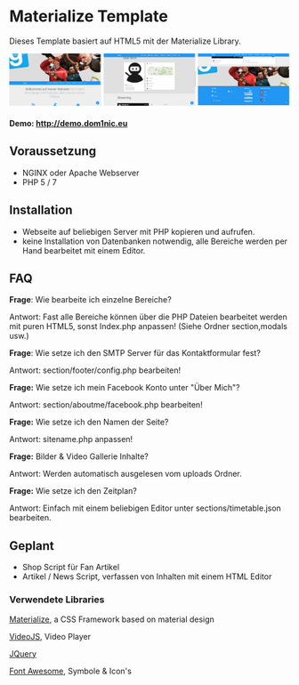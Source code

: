 # Materialize Template
Dieses Template basiert auf HTML5 mit der Materialize Library.

![screenshots](https://raw.githubusercontent.com/DoM1niC/Materialize-Template/master/screenshots.jpg)
#### Demo: http://demo.dom1nic.eu

## Voraussetzung
- NGINX oder Apache Webserver
- PHP 5 / 7 

## Installation
- Webseite auf beliebigen Server mit PHP kopieren und aufrufen.
- keine Installation von Datenbanken notwendig, alle Bereiche werden per Hand bearbeitet mit einem Editor.

## FAQ
**Frage**: Wie bearbeite ich einzelne Bereiche?

Antwort: Fast alle Bereiche können über die PHP Dateien bearbeitet werden mit puren HTML5, sonst Index.php anpassen! (Siehe Ordner section,modals usw.)


**Frage**: Wie setze ich den SMTP Server für das Kontaktformular fest?

Antwort: section/footer/config.php bearbeiten!


**Frage:** Wie setze ich mein Facebook Konto unter "Über Mich"?

Antwort: section/aboutme/facebook.php bearbeiten!


**Frage:** Wie setze ich den Namen der Seite?

Antwort: sitename.php anpassen!


**Frage:** Bilder & Video Gallerie Inhalte?

Antwort: Werden automatisch ausgelesen vom uploads Ordner.

**Frage:** Wie setze ich den Zeitplan?

Antwort: Einfach mit einem beliebigen Editor unter sections/timetable.json bearbeiten.

## Geplant
- Shop Script für Fan Artikel
- Artikel / News Script, verfassen von Inhalten mit einem HTML Editor

### Verwendete Libraries
[Materialize](http://materializecss.com/), a CSS Framework based on material design

[VideoJS](http://videojs.com), Video Player

[JQuery](https://jquery.com/)

[Font Awesome](http://fontawesome.io), Symbole & Icon's
